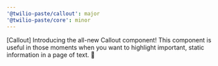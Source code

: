 ```yaml
---
'@twilio-paste/callout': major
'@twilio-paste/core': minor
---
```


[Callout] Introducing the all-new Callout component! This component is useful in those moments when you want to highlight important, static information in a page of text. 🎉
